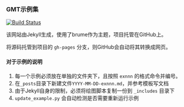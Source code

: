 ### GMT示例集

[![Build Status](https://travis-ci.org/gmt-china/GMT_examples.svg?branch=gh-pages)](https://travis-ci.org/gmt-china/GMT_examples)

该网站由Jekyll生成，使用了brume作为主题，项目托管在GitHub上。

将源码托管到项目的 `gh-pages` 分支，则GitHub会自动将其转换成网页。

#### 对于示例的说明

1. 每一个示例必须放在单独的文件夹下，且按照 `exnnn` 的格式命令并编号。
2. 在`_posts`目录下新建文件`YYYY-MM-DD-exnnn.md`，并参考模板写文档
3. 由于Jekyll自身的限制，必须将绘图脚本复制一份到 `_includes` 目录下
4. `update_example.py` 会自动检测是否需要重新运行示例
